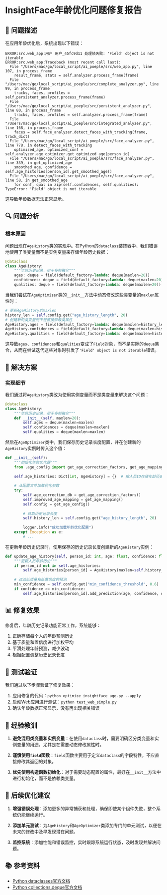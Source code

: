 # InsightFace年龄优化问题修复报告

## 🐛 问题描述

在应用年龄优化后，系统出现以下错误：

```
ERROR:src.web_app:用户 用户_45fc9d11 处理帧失败: 'Field' object is not iterable
ERROR:src.web_app:Traceback (most recent call last):
  File "/Users/mac/go/local_script/ai_poeple/src/web_app.py", line 107, in process_frame
    result_frame, stats = self.analyzer.process_frame(frame)
  File "/Users/mac/go/local_script/ai_poeple/src/complete_analyzer.py", line 99, in process_frame
    tracks, faces, profiles = self.persistent_analyzer.process_frame(frame)
  File "/Users/mac/go/local_script/ai_poeple/src/persistent_analyzer.py", line 80, in process_frame
    tracks, faces, profiles = self.analyzer.process_frame(frame)
  File "/Users/mac/go/local_script/ai_poeple/src/integrated_analyzer.py", line 168, in process_frame
    faces = self.face_analyzer.detect_faces_with_tracking(frame, track_dict)
  File "/Users/mac/go/local_script/ai_poeple/src/face_analyzer.py", line 778, in detect_faces_with_tracking
    optimized_age, optimized_conf = self.analyzer.age_optimizer.get_optimized_age(person_id)
  File "/Users/mac/go/local_script/ai_poeple/src/face_analyzer.py", line 339, in get_optimized_age
    smoothed_age, confidence = self.age_histories[person_id].get_smoothed_age()
  File "/Users/mac/go/local_script/ai_poeple/src/face_analyzer.py", line 58, in get_smoothed_age
    for conf, qual in zip(self.confidences, self.qualities):
TypeError: 'Field' object is not iterable
```

这导致年龄数据无法正常显示。

## 🔍 问题分析

### 根本原因

问题出现在`AgeHistory`类的实现中。在Python的`dataclass`装饰器中，我们错误地使用了类变量而不是实例变量来存储年龄历史数据：

```python
@dataclass
class AgeHistory:
    """年龄历史记录，用于多帧融合"""
    ages: deque = field(default_factory=lambda: deque(maxlen=20))
    confidences: deque = field(default_factory=lambda: deque(maxlen=20))
    qualities: deque = field(default_factory=lambda: deque(maxlen=20))
```

当我们尝试在`AgeOptimizer`类的`__init__`方法中动态修改这些类变量的`maxlen`属性时：

```python
# 更新AgeHistory的maxlen
history_len = self.config.get("age_history_length", 20)
# 创建新的类变量而不是直接修改类属性
AgeHistory.ages = field(default_factory=lambda: deque(maxlen=history_len))
AgeHistory.confidences = field(default_factory=lambda: deque(maxlen=history_len))
AgeHistory.qualities = field(default_factory=lambda: deque(maxlen=history_len))
```

这导致`ages`、`confidences`和`qualities`变成了`Field`对象，而不是实际的`deque`集合，从而在尝试迭代这些对象时引发了`'Field' object is not iterable`错误。

## 🔧 解决方案

### 实现细节

我们通过将`AgeHistory`类改为使用实例变量而不是类变量来解决这个问题：

```python
@dataclass
class AgeHistory:
    """年龄历史记录，用于多帧融合"""
    def __init__(self, maxlen=20):
        self.ages = deque(maxlen=maxlen)
        self.confidences = deque(maxlen=maxlen)
        self.qualities = deque(maxlen=maxlen)
```

然后在`AgeOptimizer`类中，我们保存历史记录长度配置，并在创建新的`AgeHistory`实例时传入这个值：

```python
def __init__(self):
    """初始化年龄优化器"""
    from .age_config import get_age_correction_factors, get_age_mapping, get_age_config
    
    self.age_histories: Dict[int, AgeHistory] = {}  # 按人员ID存储年龄历史
    
    # 从配置文件加载优化参数
    try:
        self.age_correction_db = get_age_correction_factors()
        self.improved_age_mapping = get_age_mapping()
        self.config = get_age_config()
        
        # 获取历史记录长度
        self.history_len = self.config.get("age_history_length", 20)
        
        logger.info("成功加载年龄优化配置")
    except Exception as e:
        # ...
```

在更新年龄历史记录时，使用保存的历史记录长度创建新的`AgeHistory`实例：

```python
def update_age_history(self, person_id: int, age: float, confidence: float, quality: float):
    """更新人员年龄历史"""
    if person_id not in self.age_histories:
        self.age_histories[person_id] = AgeHistory(maxlen=self.history_len)
    
    # 过滤低质量和低置信度的预测
    min_confidence = self.config.get("min_confidence_threshold", 0.6)
    if confidence >= min_confidence:
        self.age_histories[person_id].add_prediction(age, confidence, quality)
```

## 📊 修复效果

修复后，年龄历史记录功能正常工作，系统能够：

1. 正确存储每个人的年龄预测历史
2. 基于质量和置信度进行加权平均
3. 平滑处理年龄预测，减少波动
4. 根据配置调整历史记录长度

## 🧪 测试验证

我们通过以下步骤验证了修复效果：

1. 应用修复的代码：`python optimize_insightface_age.py --apply`
2. 启动Web应用进行测试：`python test_web_simple.py`
3. 确认年龄数据正常显示，没有再出现相关错误

## 📝 经验教训

1. **避免混用类变量和实例变量**：在使用`dataclass`时，需要明确区分类变量和实例变量的用途，尤其是在需要动态修改属性时。

2. **谨慎使用`field`函数**：`field`函数主要用于定义`dataclass`的字段特性，不应直接修改其返回的对象。

3. **优先使用构造函数初始化**：对于需要动态配置的属性，最好在`__init__`方法中进行初始化，而不是依赖类变量。

## 🔄 后续优化建议

1. **增强错误处理**：添加更多的异常捕获和处理，确保即使某个组件失败，整个系统仍能继续运行。

2. **添加单元测试**：为`AgeHistory`和`AgeOptimizer`类添加专门的单元测试，以便在未来的修改中及早发现潜在问题。

3. **监控系统**：添加性能和错误监控，实时跟踪系统运行状态，及时发现并解决问题。

## 📚 参考资料

- [Python dataclasses官方文档](https://docs.python.org/3/library/dataclasses.html)
- [Python collections.deque官方文档](https://docs.python.org/3/library/collections.html#collections.deque) 